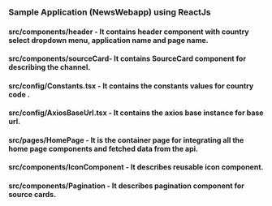 ﻿### Sample Application (NewsWebapp) using ReactJs

#### src/components/header - It contains header component with country select dropdown menu, application name and page name.

#### src/components/sourceCard- It contains SourceCard component for describing the channel.

#### src/config/Constants.tsx - It contains the constants values for country code .

#### src/config/AxiosBaseUrl.tsx - It contains the axios base instance for base url.

#### src/pages/HomePage - It is the container page for integrating all the home page components and fetched data from the api.

#### src/components/IconComponent - It describes reusable icon component.

#### src/components/Pagination - It describes pagination component for source cards.